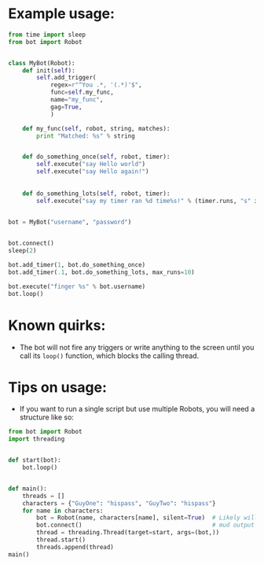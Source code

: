 # Example usage:

```python
from time import sleep
from bot import Robot


class MyBot(Robot):
    def init(self):
        self.add_trigger(
            regex=r"^You .*, '(.*)'$",
            func=self.my_func,
            name="my_func",
            gag=True,
            )

    def my_func(self, robot, string, matches):
        print "Matched: %s" % string


    def do_something_once(self, robot, timer):
        self.execute("say Hello world")
        self.execute("say Hello again!")
        
        
    def do_something_lots(self, robot, timer):
        self.execute("say my timer ran %d time%s!" % (timer.runs, "s" if timer.runs > 1 else ""))

        
bot = MyBot("username", "password")


bot.connect()
sleep(2)

bot.add_timer(1, bot.do_something_once)
bot.add_timer(.1, bot.do_something_lots, max_runs=10)

bot.execute("finger %s" % bot.username)
bot.loop()
```

# Known quirks:
* The bot will not fire any triggers or write anything to the screen until you call its `loop()` function, which blocks the calling thread.

# Tips on usage:
* If you want to run a single script but use multiple Robots, you will need a structure like so:
```python
from bot import Robot
import threading


def start(bot):
    bot.loop()


def main():
    threads = []
    characters = {"GuyOne": "hispass", "GuyTwo": "hispass"}
    for name in characters:
        bot = Robot(name, characters[name], silent=True)  # Likely will want to set silent=True, otherwise you're gonna get the
        bot.connect()                                     # mud output for each guy written to the same screen.
        thread = threading.Thread(target=start, args=(bot,))
        thread.start()
        threads.append(thread)
main()

```
